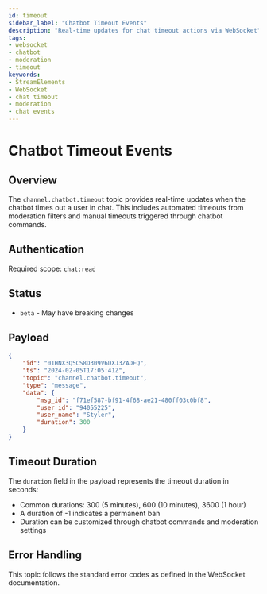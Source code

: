 ```yaml
---
id: timeout
sidebar_label: "Chatbot Timeout Events"
description: "Real-time updates for chat timeout actions via WebSocket"
tags:
- websocket
- chatbot
- moderation
- timeout
keywords:
- StreamElements
- WebSocket
- chat timeout
- moderation
- chat events
---
```


# Chatbot Timeout Events

## Overview

The `channel.chatbot.timeout` topic provides real-time updates when the chatbot times out a user in chat. This includes automated timeouts from moderation filters and manual timeouts triggered through chatbot commands.

## Authentication

Required scope: `chat:read`

## Status

- `beta` - May have breaking changes

## Payload

```json
{
    "id": "01HNX3Q5CS8D309V6DXJ3ZADEQ",
    "ts": "2024-02-05T17:05:41Z",
    "topic": "channel.chatbot.timeout",
    "type": "message",
    "data": {
        "msg_id": "f71ef587-bf91-4f68-ae21-480ff03c0bf8",
        "user_id": "94055225",
        "user_name": "Styler",
        "duration": 300
    }
}
```

## Timeout Duration

The `duration` field in the payload represents the timeout duration in seconds:
- Common durations: 300 (5 minutes), 600 (10 minutes), 3600 (1 hour)
- A duration of -1 indicates a permanent ban
- Duration can be customized through chatbot commands and moderation settings

## Error Handling

This topic follows the standard error codes as defined in the WebSocket documentation.
